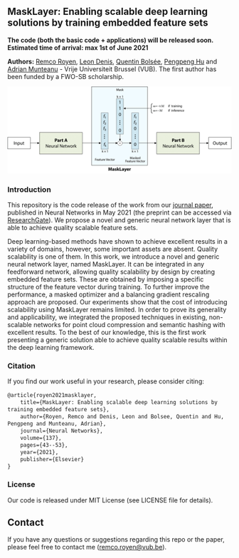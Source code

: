 ## MaskLayer: Enabling scalable deep learning solutions by training embedded feature sets

**The code (both the basic code + applications) will be released soon. Estimated time of arrival: max 1st of June 2021**

**Authors:** <a href="https://www.linkedin.com/in/remcoroyen/" target="_blank">Remco Royen</a>, <a href="http://www.etrovub.be/LeonDenis" target="_blank">Leon Denis</a>, <a href="http://www.etrovub.be/qbolsee" target="_blank">Quentin Bolsée</a>, <a href="http://www.etrovub.be/phu" target="_blank">Pengpeng Hu</a> and <a href="http://www.etrovub.be/AdrianMunteanu" target="_blank">Adrian Munteanu</a> - Vrije Universiteit Brussel (VUB). The first author has been funded by a FWO-SB scholarship.

![MaskLayer architecture](https://github.com/remcoroyen/MaskLayer/blob/main/paper_figs/masklayer_arch.png)

### Introduction

This repository is the code release of the work from our [journal paper](https://www.sciencedirect.com/science/article/pii/S089360802100023X?via%3Dihub), published in Neural Networks in May 2021 (the preprint can be accessed via [ResearchGate](https://www.researchgate.net/publication/348645114_MaskLayer_Enabling_scalable_deep_learning_solutions_by_training_embedded_feature_sets)). We propose a novel and generic neural network layer that is able to achieve quality scalable feature sets.

Deep learning-based methods have shown to achieve excellent results in a variety of domains, however, some important assets are absent. Quality scalability is one of them. In this work, we introduce a novel and generic neural network layer, named MaskLayer. It can be integrated in any feedforward network, allowing quality scalability by design by creating embedded feature sets. These are obtained by imposing a specific structure of the feature vector during training. To further improve the performance, a masked optimizer and a balancing gradient rescaling approach are proposed. Our experiments show that the cost of introducing scalability using MaskLayer remains limited. In order to prove its generality and applicability, we integrated the proposed techniques in existing, non-scalable networks for point cloud compression and semantic hashing with excellent results. To the best of our knowledge, this is the first work presenting a generic solution able to achieve quality scalable results within the deep learning framework.

### Citation
If you find our work useful in your research, please consider citing:

	@article{royen2021masklayer,
		title={MaskLayer: Enabling scalable deep learning solutions by training embedded feature sets},
		author={Royen, Remco and Denis, Leon and Bolsee, Quentin and Hu, Pengpeng and Munteanu, Adrian},
		journal={Neural Networks},
		volume={137},
		pages={43--53},
		year={2021},
		publisher={Elsevier}
	}
	
### License
Our code is released under MIT License (see LICENSE file for details).

## Contact
If you have any questions or suggestions regarding this repo or the paper, please feel free to contact me (remco.royen@vub.be).